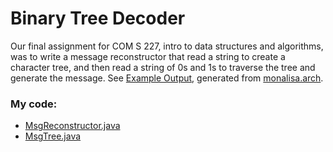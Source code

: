 # Binary Tree Decoder

Our final assignment for COM S 227, intro to data structures and algorithms, was to write a message reconstructor that read a string to create a character tree, and then read a string of 0s and 1s to traverse the tree and generate the message. See [Example Output](), generated from [monalisa.arch]().

### My code: 

- [MsgReconstructor.java]()
- [MsgTree.java]()
